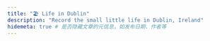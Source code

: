 ```yaml
---
title: "🏖 Life in Dublin"
description: "Record the small little life in Dublin, Ireland"
hidemeta: true # 是否隐藏文章的元信息，如发布日期、作者等
---
```

